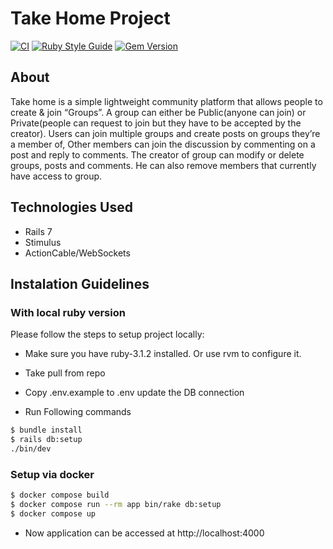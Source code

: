 # Take Home Project

[![CI](https://github.com/talal7860/assessment-messaging-app/actions/workflows/rubyonrails.yml/badge.svg)](https://github.com/talal7860/assessment-messaging-app/actions/workflows/rubyonrails.yml)
[![Ruby Style Guide](https://img.shields.io/badge/code_style-standard-brightgreen.svg)](https://github.com/testdouble/standard)
[![Gem Version](https://badge.fury.io/rb/bundler-audit.svg)](https://badge.fury.io/rb/bundler-audit)
## About

Take home is a simple lightweight community platform that allows people to create & join “Groups”. A group can either be
Public(anyone can join) or Private(people can request to join but they have to be accepted by the creator). Users can join multiple groups and create posts on groups they’re a member of, Other members can join the discussion by commenting on a post and reply to comments. The creator of group can modify or delete groups, posts and comments. He can also remove members that currently have access to group.

## Technologies Used

- Rails 7
- Stimulus
- ActionCable/WebSockets

## Instalation Guidelines

### With local ruby version
Please follow the steps to setup project locally:

- Make sure you have ruby-3.1.2 installed. Or use rvm to configure it.

- Take pull from repo

- Copy .env.example to .env
  update the DB connection

- Run Following commands

```bash
$ bundle install
$ rails db:setup
./bin/dev
```

### Setup via docker
```bash
$ docker compose build
$ docker compose run --rm app bin/rake db:setup
$ docker compose up
```

- Now application can be accessed at http://localhost:4000
